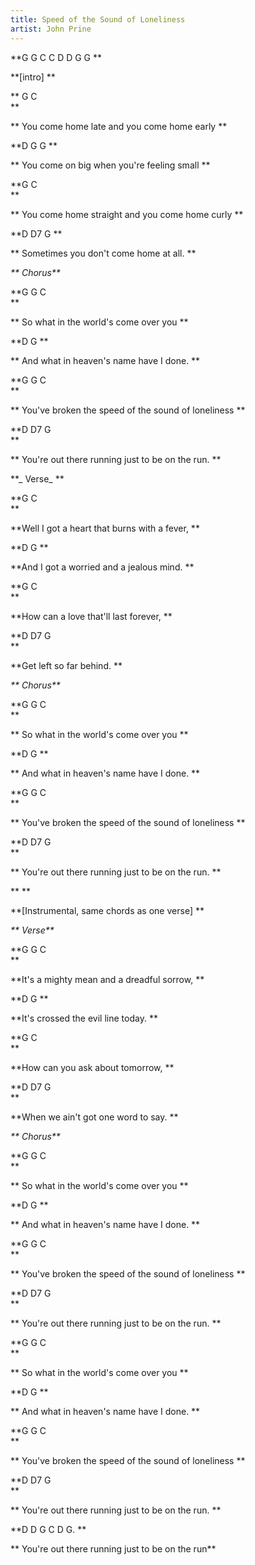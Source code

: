 ```yaml
---
title: Speed of the Sound of Loneliness
artist: John Prine
---
```

**G   G   C   C   D   D   G   G**

**\[intro]**

**G                                       C     **

**  You come home late and you come home early**

**D                                      G     G**

**  You come on big when you're feeling small**

**G                                           C     **

**  You come home straight and you come home curly**

**D                D7                G**

**  Sometimes you don't come home at all.**

_**Chorus**_

**G                 G           C          **

**  So what in the world's come over you**

**D                                  G**

**  And what in heaven's name have I done.**

**G                     G                    C           **

**  You've broken the speed of the sound of loneliness**

**D                  D7                         G     **

**  You're out there running just to be on the run.**

**_Verse_**

**G                                    C  **

**Well I got a heart that burns with a fever,**

**D                                  G**

**And I got a worried and a jealous mind.**

**G                               C   **

**How can a love that'll last forever,**

**D   D7              G  **

**Get left so far behind.**

_**Chorus**_

**G                 G           C          **

**  So what in the world's come over you**

**D                                  G**

**  And what in heaven's name have I done.**

**G                     G                    C           **

**  You've broken the speed of the sound of loneliness**

**D                  D7                         G     **

**  You're out there running just to be on the run.**

****

**\[Instrumental, same chords as one verse]**

_**Verse**_

**G                G                       C  **

**It's a mighty mean and a dreadful sorrow,**

**D                             G**

**It's crossed the evil line today.**

**G                        C   **

**How can you ask about tomorrow,**

**D             D7              G  **

**When we ain't got one word to say.**

_**Chorus**_

**G                 G           C          **

**  So what in the world's come over you**

**D                                  G**

**  And what in heaven's name have I done.**

**G                     G                    C           **

**  You've broken the speed of the sound of loneliness**

**D                  D7                         G     **

**  You're out there running just to be on the run.**

**G                 G           C          **

**  So what in the world's come over you**

**D                                  G**

**  And what in heaven's name have I done.**

**G                     G                    C           **

**  You've broken the speed of the sound of loneliness**

**D                  D7                         G     **

**  You're out there running just to be on the run.**

**D                  D                         G     C    D    G.**

**  You're out there running just to be on the run**
